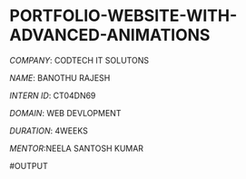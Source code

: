 # PORTFOLIO-WEBSITE-WITH-ADVANCED-ANIMATIONS
*COMPANY*: CODTECH IT SOLUTONS

*NAME*: BANOTHU RAJESH

*INTERN ID*: CT04DN69

*DOMAIN*: WEB DEVLOPMENT

*DURATION*: 4WEEKS

*MENTOR*:NEELA SANTOSH KUMAR

#OUTPUT
